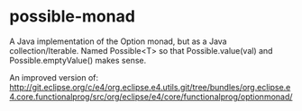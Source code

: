 possible-monad
==============

A Java implementation of the Option monad, but as a Java collection/Iterable.  Named Possible&lt;T> so that Possible.value(val) and Possible.emptyValue() makes sense.

An improved version of: http://git.eclipse.org/c/e4/org.eclipse.e4.utils.git/tree/bundles/org.eclipse.e4.core.functionalprog/src/org/eclipse/e4/core/functionalprog/optionmonad/
